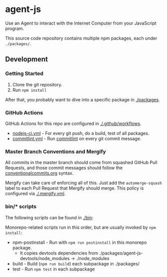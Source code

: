 # agent-js

Use an Agent to interact with the Internet Computer from your JavaScript program.

This source code repository contains multiple npm packages, each under `./packages/`.

## Development

### Getting Started

1. Clone the git repository.
2. Run `npm install`

After that, you probably want to dive into a specific package in [./packages](./packages).

### GitHub Actions

GitHub Actions for this repo are configured in [./.github/workflows](./.github/workflows).

* [nodejs-ci.yml](./.github/workflows/nodejs-ci.yml) - For every git push, do a build, test of all packages.
* [commitlint.yml](./.github/workflows/commitlint.yml) - Run [commitlint](https://commitlint.js.org/#/) on every git commit message.

### Master Branch Conventions and Mergify

All commits in the master branch should come from squashed GitHub Pull Requests, and those commit messages should follow the [conventionalcommits.org](https://conventionalcommits.org) syntax.

Mergify can take care of enforcing all of this. Just add the `automerge-squash` label to each Pull Request that Mergify should merge. This policy is configured via [./.mergify.yml](./.mergify).

### bin/* scripts

The following scripts can be found in [./bin](./bin):

Monorepo-related scripts run in this order, but are usually invoked by `npm install`:

* npm-postinstall - Run with `npm run postinstall` in this monorepo package.
  * It copies devtools dependencies from ./packages/agent-js-devtools/node_modules -> ./node_modules
* build - Build (`npm run build`) each subpackage in ./packages/
* test - Run `npm test` in each subpackage
